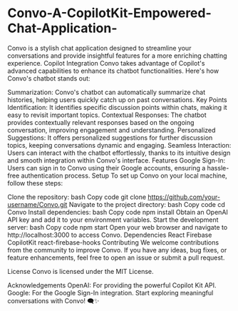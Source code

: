 # Convo-A-CopilotKit-Empowered-Chat-Application-
Convo is a stylish chat application designed to streamline your conversations and provide insightful features for a more enriching chatting experience.
Copilot Integration
Convo takes advantage of Copilot's advanced capabilities to enhance its chatbot functionalities. Here's how Convo's chatbot stands out:

Summarization: Convo's chatbot can automatically summarize chat histories, helping users quickly catch up on past conversations.
Key Points Identification: It identifies specific discussion points within chats, making it easy to revisit important topics.
Contextual Responses: The chatbot provides contextually relevant responses based on the ongoing conversation, improving engagement and understanding.
Personalized Suggestions: It offers personalized suggestions for further discussion topics, keeping conversations dynamic and engaging.
Seamless Interaction: Users can interact with the chatbot effortlessly, thanks to its intuitive design and smooth integration within Convo's interface.
Features
Google Sign-In: Users can sign in to Convo using their Google accounts, ensuring a hassle-free authentication process.
Setup
To set up Convo on your local machine, follow these steps:

Clone the repository:
bash
Copy code
git clone https://github.com/your-username/Convo.git
Navigate to the project directory:
bash
Copy code
cd Convo
Install dependencies:
bash
Copy code
npm install
Obtain an OpenAI API key and add it to your environment variables.
Start the development server:
bash
Copy code
npm start
Open your web browser and navigate to http://localhost:3000 to access Convo.
Dependencies
React
Firebase
CopilotKit
react-firebase-hooks
Contributing
We welcome contributions from the community to improve Convo. If you have any ideas, bug fixes, or feature enhancements, feel free to open an issue or submit a pull request.

License
Convo is licensed under the MIT License.

Acknowledgements
OpenAI: For providing the powerful Copilot Kit API.
Google: For the Google Sign-In integration.
Start exploring meaningful conversations with Convo! 🗨️✨
